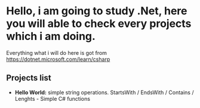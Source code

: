 # Hello, i am going to study .Net, here you will able to check every projects which i am doing.
Everything what i will do here is got from https://dotnet.microsoft.com/learn/csharp
## Projects list
* **Hello World:** simple string operations. StartsWith / EndsWith / Contains / Lenghts - Simple C# functions